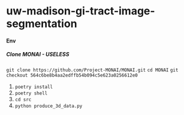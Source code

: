 # uw-madison-gi-tract-image-segmentation

#### Env
##### Clone MONAI - USELESS
`git clone https://github.com/Project-MONAI/MONAI.git`
`cd MONAI`
`git checkout 564c6be8b4aa2edffb54b094c5e623a0256612e0`

1. `poetry install`  
2. `poetry shell`  
3. `cd src`  
4. `python produce_3d_data.py`  


